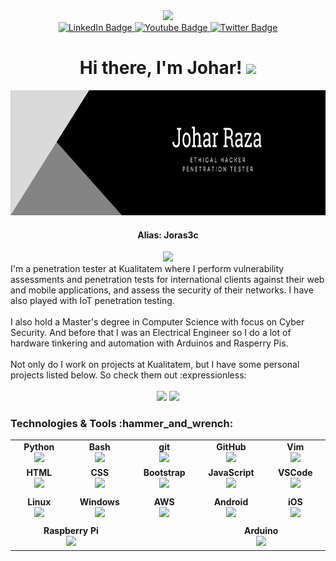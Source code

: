 <!-- 
Here are some ideas to get you started:

- 🔭 I’m currently working on ...
- 🌱 I’m currently learning ...
- 👯 I’m looking to collaborate on ...
- 🤔 I’m looking for help with ...
- 💬 Ask me about ...
- 📫 How to reach me: ...
- 😄 Pronouns: ...
- ⚡ Fun fact: ...
-->

<div id="header" align="center">
  <img src="https://media.giphy.com/media/GP1TJJSV4Ys1r64q2A/giphy.gif" width="100"/>
  <div id="badges">
  <a href="https://www.linkedin.com/in/joharraza/">
    <img src="https://img.shields.io/badge/LinkedIn-0077B5?style=for-the-badge&logo=linkedin&logoColor=white" alt="LinkedIn Badge"/>
  </a>
  <a href="mailto:johar.raza@outlook.com">
    <img src="https://img.shields.io/badge/Email-red?style=for-the-badge&logo=gmail&logoColor=white" alt="Youtube Badge"/>
  </a>
  <a href="https://twitter.com/i_JoharRaza">
    <img src="https://img.shields.io/badge/Twitter-1DA1F2?style=for-the-badge&logo=twitter&logoColor=white" alt="Twitter Badge"/>
  </a>
</div>

 <h1>
  Hi there, I'm Johar!  
  <img src="https://media.giphy.com/media/hvRJCLFzcasrR4ia7z/giphy.gif" width="30px"/></br>
 </h1>
</div>



<div id="banner" align="center">
  <img src="https://github.com/johar-raza/johar-raza/blob/main/banner.png" width="768" height="200"/>
</div>


<div id="alias" align="center">
 <h4>Alias: <strong>Joras3c</strong></h4>
 <img src="https://camo.githubusercontent.com/c56a78f8e7de752c15b7152af6931dba8aa800cd54448e1c0767758a6057bf80/68747470733a2f2f74696e7975726c2e636f6d2f3575707665773832" width="70px"/>
</div>

<div>
  I'm a penetration tester at Kualitatem where I perform vulnerability assessments and penetration tests for international clients against their web and mobile applications, and assess the security of their networks. I have also played with IoT penetration testing.</br></br>
 I also hold a Master's degree in Computer Science with focus on Cyber Security. And before that I was an Electrical Engineer so I do a lot of hardware tinkering and automation with Arduinos and Rasperry Pis.</br></br>
 Not only do I work on projects at Kualitatem, but I have some personal projects listed below. So check them out :expressionless:</br></br>
 
  <div align="center">
  <img src="https://github-readme-stats.vercel.app/api/pin/?username=johar-raza&repo=xrecon"/> <img src="https://github-readme-stats.vercel.app/api/pin/?username=johar-raza&repo=reconic"/>
  </div>
</div>



<div>
  <h3>Technologies & Tools :hammer_and_wrench:</h2> 
  
<table id="technologies width="320px" align="center">
    <tbody>
        <tr valign="top">
            <td width="150px" align="center">
            <span><strong>Python</strong></span><br>
            <img height="32px" src="https://cdn.jsdelivr.net/gh/devicons/devicon/icons/python/python-original.svg">
            </td>
            <td width="150px" align="center">
            <span><strong>Bash</strong></span><br>
            <img height="32" src="https://cdn.jsdelivr.net/gh/devicons/devicon/icons/bash/bash-original.svg">
            </td>
            <td width="150px" align="center">
            <span><strong>git</strong></span><br>
            <img height="32" src="https://cdn.jsdelivr.net/gh/devicons/devicon/icons/git/git-original.svg">
            </td>
            <td width="150px" align="center">
            <span><strong>GitHub</strong></span><br>
            <img height="32px" src="https://cdn.jsdelivr.net/gh/devicons/devicon/icons/github/github-original.svg">
            </td>
            <td width="150px" align="center">
            <span><strong>Vim</strong></span><br>
            <img height="32px" src="https://cdn.jsdelivr.net/gh/devicons/devicon/icons/vim/vim-original.svg">
            </td>
        </tr>
        <tr valign="top">
            <td width="150px" align="center">
            <span><strong>HTML</strong></span><br>
            <img height="32px" src="https://cdn.jsdelivr.net/gh/devicons/devicon/icons/html5/html5-original.svg">
            </td>
            <td width="150px" align="center">
            <span><strong>CSS</strong></span><br>
            <img height="32px" src="https://cdn.jsdelivr.net/gh/devicons/devicon/icons/css3/css3-original.svg">
            </td>
            <td width="150px" align="center">
            <span><strong>Bootstrap</strong></span><br>
            <img height="32px" src="https://cdn.jsdelivr.net/gh/devicons/devicon/icons/bootstrap/bootstrap-original.svg">
            <td width="150px" align="center">
            <span><strong>JavaScript</strong></span><br>
            <img height="32px" src="https://cdn.jsdelivr.net/gh/devicons/devicon/icons/javascript/javascript-original.svg">
            </td>
            <td width="150px" align="center">
            <span><strong>VSCode</strong></span><br>
            <img height="32px" src="https://cdn.jsdelivr.net/gh/devicons/devicon/icons/vscode/vscode-original.svg">
            </td>
        </tr>
        <tr valign="top"><td></td><td></td><td></td><td></td><td></td></tr>
        <tr valign="top">
            <td width="150px" align="center">
            <span><strong>Linux</strong></span><br>
            <img height="32px" src="https://cdn.jsdelivr.net/gh/devicons/devicon/icons/linux/linux-original.svg">
            </td>
            <td width="150px" align="center">
            <span><strong>Windows</strong></span><br>
            <img height="32px" src="https://cdn.jsdelivr.net/gh/devicons/devicon/icons/windows8/windows8-original.svg">
            </td>
            <td width="150px" align="center">
            <span><strong>AWS</strong></span><br>
            <img height="32px" src="https://cdn.jsdelivr.net/gh/devicons/devicon/icons/amazonwebservices/amazonwebservices-original.svg">
            </td>
            <td width="150px" align="center">
            <span><strong>Android</strong></span><br>
            <img height="32px" src="https://cdn.jsdelivr.net/gh/devicons/devicon/icons/android/android-original.svg">
            <td width="150px" align="center">
            <span><strong>iOS</strong></span><br>
            <img height="32px" src="https://cdn.jsdelivr.net/gh/devicons/devicon/icons/apple/apple-original.svg">
            </td>
        </tr>
        <tr valign="top"><td></td><td></td><td></td><td></td><td></td></tr>
        <tr valign="top">
          <td colspan="2" width="150px" align="center">
            <span><strong>Raspberry Pi</strong></span><br>
            <img height="32px" src="https://cdn.jsdelivr.net/gh/devicons/devicon/icons/raspberrypi/raspberrypi-original.svg">
           </td>
          <td></td>
          <td colspan="2" width="150px" align="center">
            <span><strong>Arduino</strong></span><br>
            <img height="32px" src="https://cdn.jsdelivr.net/gh/devicons/devicon/icons/arduino/arduino-original.svg">
           </td>
        </tr>                                                                                                                        
    </tbody>
</table>
</div>

<div> 

</div> 
